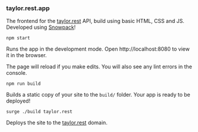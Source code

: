 ### taylor.rest.app

The frontend for the [taylor.rest](https://taylor.rest/) API, build using basic HTML, CSS and JS. 
Developed using [Snowpack](https://snowpack.dev/)!

`npm start`

Runs the app in the development mode.
Open http://localhost:8080 to view it in the browser.

The page will reload if you make edits.
You will also see any lint errors in the console.

`npm run build`

Builds a static copy of your site to the `build/` folder.
Your app is ready to be deployed!

`surge ./build taylor.rest`

Deploys the site to the [taylor.rest](https://taylor.rest/) domain.